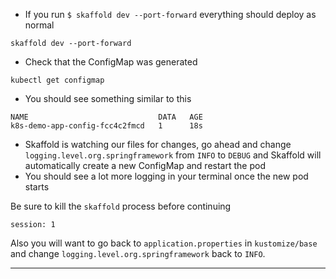 


*   If you run `$ skaffold dev --port-forward` everything should deploy as normal
```execute-1
skaffold dev --port-forward
```

*   Check that the ConfigMap was generated
```execute-2
kubectl get configmap
```
* You should see something similar to this

```
NAME                             DATA   AGE
k8s-demo-app-config-fcc4c2fmcd   1      18s

```

*   Skaffold is watching our files for changes, go ahead and change `logging.level.org.springframework` from `INFO` to `DEBUG` and Skaffold will automatically create a new ConfigMap and restart the pod
*   You should see a lot more logging in your terminal once the new pod starts

Be sure to kill the `skaffold` process before continuing

```terminal:interrupt
session: 1
```

Also you will want to go back to `application.properties` in `kustomize/base` and change `logging.level.org.springframework` back to `INFO`.

---
